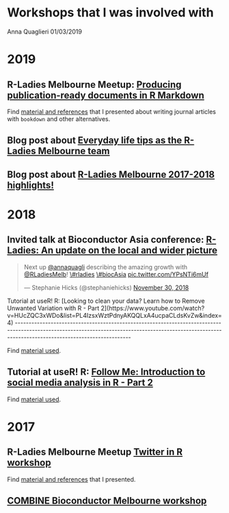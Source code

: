 Workshops that I was involved with
================
Anna Quaglieri
01/03/2019

2019
====

R-Ladies Melbourne Meetup: [Producing publication-ready documents in R Markdown](Producing%20publication-ready%20documents%20in%20R%20Markdown)
-----------------------------------------------------------------------------------------------------------------------------------------------

Find [material and references](http://rpubs.com/annaquagli/471405) that I presented about writing journal articles with `bookdown` and other alternatives.

Blog post about [Everyday life tips as the R-Ladies Melbourne team](https://r-ladiesmelbourne-team.netlify.com/)
----------------------------------------------------------------------------------------------------------------

Blog post about [R-Ladies Melbourne 2017-2018 highlights!](https://rladiesmelb2018.netlify.com/)
------------------------------------------------------------------------------------------------

2018
====

Invited talk at Bioconductor Asia conference: [R-Ladies: An update on the local and wider picture](https://github.com/annaquaglieri16/BiocAsia---R-Ladies-An-update-on-the-local-and-wider-picture)
---------------------------------------------------------------------------------------------------------------------------------------------------------------------------------------------------

<blockquote class="twitter-tweet" data-lang="en">
<p lang="en" dir="ltr">
Next up <a href="https://twitter.com/annaquagli?ref_src=twsrc%5Etfw">@annaquagli</a> describing the amazing growth with <a href="https://twitter.com/RLadiesMelb?ref_src=twsrc%5Etfw">@RLadiesMelb</a>! <a href="https://twitter.com/hashtag/rladies?src=hash&amp;ref_src=twsrc%5Etfw">\#rladies</a> <a href="https://twitter.com/hashtag/biocAsia?src=hash&amp;ref_src=twsrc%5Etfw">\#biocAsia</a> <a href="https://t.co/YPsNTi6mUf">pic.twitter.com/YPsNTi6mUf</a>
</p>
— Stephanie Hicks (@stephaniehicks) <a href="https://twitter.com/stephaniehicks/status/1068295570509316096?ref_src=twsrc%5Etfw">November 30, 2018</a>
</blockquote>
<script async src="https://platform.twitter.com/widgets.js" charset="utf-8"></script>
Tutorial at useR! R: [Looking to clean your data? Learn how to Remove Unwanted Variation with R - Part 2](https://www.youtube.com/watch?v=HUcZQC3xWDo&list=PL4IzsxWztPdnyAKQQLxA4ucpaCLdsKvZw&index=4)
------------------------------------------------------------------------------------------------------------------------------------------------------------------------------------------------------

Find [material used](https://github.com/annaquaglieri16/ruv-useR2018).

Tutorial at useR! R: [Follow Me: Introduction to social media analysis in R - Part 2](https://www.youtube.com/watch?v=DvQEHhP6pVo&list=PL4IzsxWztPdnyAKQQLxA4ucpaCLdsKvZw&index=18)
-----------------------------------------------------------------------------------------------------------------------------------------------------------------------------------

Find [material used](https://github.com/annaquaglieri16/Follow-Me-Introduction-to-social-media-analysis-in-R).

2017
====

R-Ladies Melbourne Meetup [Twitter in R workshop](https://www.meetup.com/R-Ladies-Melbourne/events/239791772/)
--------------------------------------------------------------------------------------------------------------

Find [material and references](https://github.com/annaquaglieri16/Melbourne-Twitter-workshop) that I presented.

[COMBINE Bioconductor Melbourne workshop](https://combine-australia.github.io/2017-05-19-bioconductor-melbourne/)
-----------------------------------------------------------------------------------------------------------------
